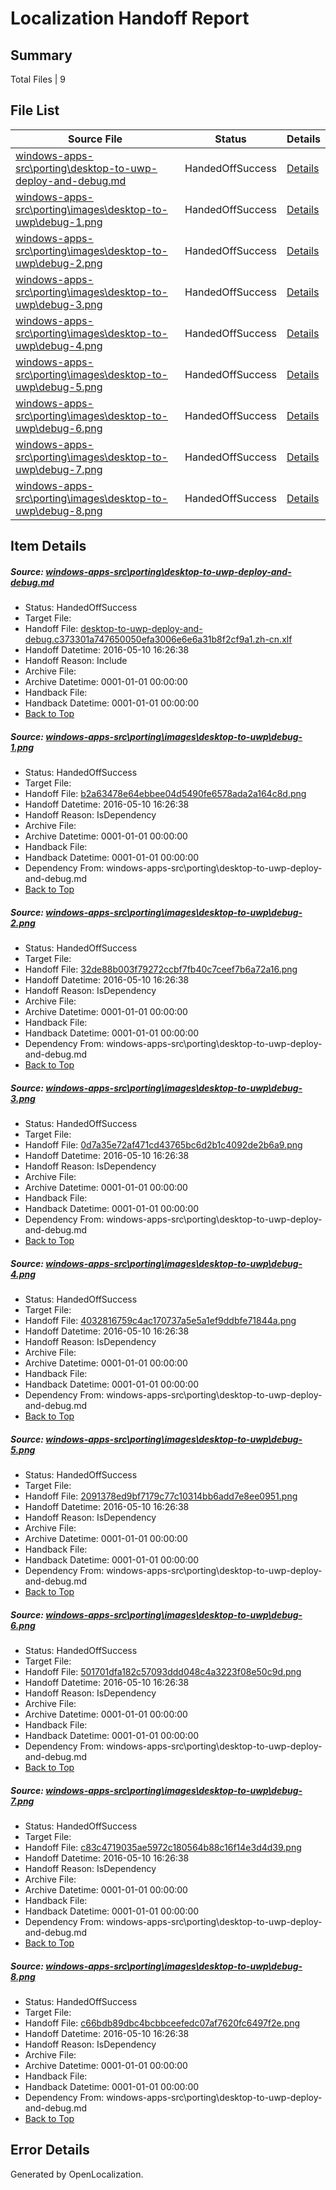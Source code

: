 # <a name='report-top'></a> Localization Handoff Report

## Summary
 Total Files | 9

## File List
 Source File | Status | Details 
 ----------- | ------ | ------- 
 [windows-apps-src\porting\desktop-to-uwp-deploy-and-debug.md](https://github.com/Microsoft/windows-apps/blob/158819a4c55a3a4e807f453ab5b1f3ebbef7cf6f/windows-apps-src/porting/desktop-to-uwp-deploy-and-debug.md) | HandedOffSuccess | [Details](#7214aaae43a2fd597bccfebab2a361c561b06e303365)
 [windows-apps-src\porting\images\desktop-to-uwp\debug-1.png](https://github.com/Microsoft/windows-apps/blob/23b4b61c1f248ce7573f68a8ca3556f956400502/windows-apps-src/porting/images/desktop-to-uwp/debug-1.png) | HandedOffSuccess | [Details](#b2a63478e64ebbee04d5490fe6578ada2a164c8d3376)
 [windows-apps-src\porting\images\desktop-to-uwp\debug-2.png](https://github.com/Microsoft/windows-apps/blob/3c100720eec4ccedcc5ac00f0922fb183c52021c/windows-apps-src/porting/images/desktop-to-uwp/debug-2.png) | HandedOffSuccess | [Details](#32de88b003f79272ccbf7fb40c7ceef7b6a72a163377)
 [windows-apps-src\porting\images\desktop-to-uwp\debug-3.png](https://github.com/Microsoft/windows-apps/blob/23b4b61c1f248ce7573f68a8ca3556f956400502/windows-apps-src/porting/images/desktop-to-uwp/debug-3.png) | HandedOffSuccess | [Details](#0d7a35e72af471cd43765bc6d2b1c4092de2b6a93378)
 [windows-apps-src\porting\images\desktop-to-uwp\debug-4.png](https://github.com/Microsoft/windows-apps/blob/9f92e6fdbc88819b615c8d5b5d308898a599ff6a/windows-apps-src/porting/images/desktop-to-uwp/debug-4.png) | HandedOffSuccess | [Details](#4032816759c4ac170737a5e5a1ef9ddbfe71844a3379)
 [windows-apps-src\porting\images\desktop-to-uwp\debug-5.png](https://github.com/Microsoft/windows-apps/blob/23b4b61c1f248ce7573f68a8ca3556f956400502/windows-apps-src/porting/images/desktop-to-uwp/debug-5.png) | HandedOffSuccess | [Details](#2091378ed9bf7179c77c10314bb6add7e8ee09513380)
 [windows-apps-src\porting\images\desktop-to-uwp\debug-6.png](https://github.com/Microsoft/windows-apps/blob/23b4b61c1f248ce7573f68a8ca3556f956400502/windows-apps-src/porting/images/desktop-to-uwp/debug-6.png) | HandedOffSuccess | [Details](#501701dfa182c57093ddd048c4a3223f08e50c9d3381)
 [windows-apps-src\porting\images\desktop-to-uwp\debug-7.png](https://github.com/Microsoft/windows-apps/blob/23b4b61c1f248ce7573f68a8ca3556f956400502/windows-apps-src/porting/images/desktop-to-uwp/debug-7.png) | HandedOffSuccess | [Details](#c83c4719035ae5972c180564b88c16f14e3d4d393382)
 [windows-apps-src\porting\images\desktop-to-uwp\debug-8.png](https://github.com/Microsoft/windows-apps/blob/23b4b61c1f248ce7573f68a8ca3556f956400502/windows-apps-src/porting/images/desktop-to-uwp/debug-8.png) | HandedOffSuccess | [Details](#c66bdb89dbc4bcbbceefedc07af7620fc6497f2e3383)

## Item Details
##### <a name='7214aaae43a2fd597bccfebab2a361c561b06e303365'></a> Source: [windows-apps-src\porting\desktop-to-uwp-deploy-and-debug.md](https://github.com/Microsoft/windows-apps/blob/158819a4c55a3a4e807f453ab5b1f3ebbef7cf6f/windows-apps-src/porting/desktop-to-uwp-deploy-and-debug.md)
* Status: HandedOffSuccess
* Target File: 
* Handoff File: [desktop-to-uwp-deploy-and-debug.c373301a747650050efa3006e6e6a31b8f2cf9a1.zh-cn.xlf](https://github.com/Microsoft/WDG.handoff/blob/d8690b8eee56b8c9f61822c41a3884be7d53d48e/ol-handoff/Microsoft/windows-apps.zh-cn/master/desktop-to-uwp-deploy-and-debug.c373301a747650050efa3006e6e6a31b8f2cf9a1.zh-cn.xlf)
* Handoff Datetime: 2016-05-10 16:26:38
* Handoff Reason: Include
* Archive File: 
* Archive Datetime: 0001-01-01 00:00:00
* Handback File: 
* Handback Datetime: 0001-01-01 00:00:00
* [Back to Top](#report-top)

##### <a name='b2a63478e64ebbee04d5490fe6578ada2a164c8d3376'></a> Source: [windows-apps-src\porting\images\desktop-to-uwp\debug-1.png](https://github.com/Microsoft/windows-apps/blob/23b4b61c1f248ce7573f68a8ca3556f956400502/windows-apps-src/porting/images/desktop-to-uwp/debug-1.png)
* Status: HandedOffSuccess
* Target File: 
* Handoff File: [b2a63478e64ebbee04d5490fe6578ada2a164c8d.png](https://github.com/Microsoft/WDG.handoff/blob/d8690b8eee56b8c9f61822c41a3884be7d53d48e/ol-handoff/Microsoft/windows-apps.zh-cn/master/b2a63478e64ebbee04d5490fe6578ada2a164c8d.png)
* Handoff Datetime: 2016-05-10 16:26:38
* Handoff Reason: IsDependency
* Archive File: 
* Archive Datetime: 0001-01-01 00:00:00
* Handback File: 
* Handback Datetime: 0001-01-01 00:00:00
* Dependency From: windows-apps-src\porting\desktop-to-uwp-deploy-and-debug.md
* [Back to Top](#report-top)

##### <a name='32de88b003f79272ccbf7fb40c7ceef7b6a72a163377'></a> Source: [windows-apps-src\porting\images\desktop-to-uwp\debug-2.png](https://github.com/Microsoft/windows-apps/blob/3c100720eec4ccedcc5ac00f0922fb183c52021c/windows-apps-src/porting/images/desktop-to-uwp/debug-2.png)
* Status: HandedOffSuccess
* Target File: 
* Handoff File: [32de88b003f79272ccbf7fb40c7ceef7b6a72a16.png](https://github.com/Microsoft/WDG.handoff/blob/d8690b8eee56b8c9f61822c41a3884be7d53d48e/ol-handoff/Microsoft/windows-apps.zh-cn/master/32de88b003f79272ccbf7fb40c7ceef7b6a72a16.png)
* Handoff Datetime: 2016-05-10 16:26:38
* Handoff Reason: IsDependency
* Archive File: 
* Archive Datetime: 0001-01-01 00:00:00
* Handback File: 
* Handback Datetime: 0001-01-01 00:00:00
* Dependency From: windows-apps-src\porting\desktop-to-uwp-deploy-and-debug.md
* [Back to Top](#report-top)

##### <a name='0d7a35e72af471cd43765bc6d2b1c4092de2b6a93378'></a> Source: [windows-apps-src\porting\images\desktop-to-uwp\debug-3.png](https://github.com/Microsoft/windows-apps/blob/23b4b61c1f248ce7573f68a8ca3556f956400502/windows-apps-src/porting/images/desktop-to-uwp/debug-3.png)
* Status: HandedOffSuccess
* Target File: 
* Handoff File: [0d7a35e72af471cd43765bc6d2b1c4092de2b6a9.png](https://github.com/Microsoft/WDG.handoff/blob/d8690b8eee56b8c9f61822c41a3884be7d53d48e/ol-handoff/Microsoft/windows-apps.zh-cn/master/0d7a35e72af471cd43765bc6d2b1c4092de2b6a9.png)
* Handoff Datetime: 2016-05-10 16:26:38
* Handoff Reason: IsDependency
* Archive File: 
* Archive Datetime: 0001-01-01 00:00:00
* Handback File: 
* Handback Datetime: 0001-01-01 00:00:00
* Dependency From: windows-apps-src\porting\desktop-to-uwp-deploy-and-debug.md
* [Back to Top](#report-top)

##### <a name='4032816759c4ac170737a5e5a1ef9ddbfe71844a3379'></a> Source: [windows-apps-src\porting\images\desktop-to-uwp\debug-4.png](https://github.com/Microsoft/windows-apps/blob/9f92e6fdbc88819b615c8d5b5d308898a599ff6a/windows-apps-src/porting/images/desktop-to-uwp/debug-4.png)
* Status: HandedOffSuccess
* Target File: 
* Handoff File: [4032816759c4ac170737a5e5a1ef9ddbfe71844a.png](https://github.com/Microsoft/WDG.handoff/blob/d8690b8eee56b8c9f61822c41a3884be7d53d48e/ol-handoff/Microsoft/windows-apps.zh-cn/master/4032816759c4ac170737a5e5a1ef9ddbfe71844a.png)
* Handoff Datetime: 2016-05-10 16:26:38
* Handoff Reason: IsDependency
* Archive File: 
* Archive Datetime: 0001-01-01 00:00:00
* Handback File: 
* Handback Datetime: 0001-01-01 00:00:00
* Dependency From: windows-apps-src\porting\desktop-to-uwp-deploy-and-debug.md
* [Back to Top](#report-top)

##### <a name='2091378ed9bf7179c77c10314bb6add7e8ee09513380'></a> Source: [windows-apps-src\porting\images\desktop-to-uwp\debug-5.png](https://github.com/Microsoft/windows-apps/blob/23b4b61c1f248ce7573f68a8ca3556f956400502/windows-apps-src/porting/images/desktop-to-uwp/debug-5.png)
* Status: HandedOffSuccess
* Target File: 
* Handoff File: [2091378ed9bf7179c77c10314bb6add7e8ee0951.png](https://github.com/Microsoft/WDG.handoff/blob/d8690b8eee56b8c9f61822c41a3884be7d53d48e/ol-handoff/Microsoft/windows-apps.zh-cn/master/2091378ed9bf7179c77c10314bb6add7e8ee0951.png)
* Handoff Datetime: 2016-05-10 16:26:38
* Handoff Reason: IsDependency
* Archive File: 
* Archive Datetime: 0001-01-01 00:00:00
* Handback File: 
* Handback Datetime: 0001-01-01 00:00:00
* Dependency From: windows-apps-src\porting\desktop-to-uwp-deploy-and-debug.md
* [Back to Top](#report-top)

##### <a name='501701dfa182c57093ddd048c4a3223f08e50c9d3381'></a> Source: [windows-apps-src\porting\images\desktop-to-uwp\debug-6.png](https://github.com/Microsoft/windows-apps/blob/23b4b61c1f248ce7573f68a8ca3556f956400502/windows-apps-src/porting/images/desktop-to-uwp/debug-6.png)
* Status: HandedOffSuccess
* Target File: 
* Handoff File: [501701dfa182c57093ddd048c4a3223f08e50c9d.png](https://github.com/Microsoft/WDG.handoff/blob/d8690b8eee56b8c9f61822c41a3884be7d53d48e/ol-handoff/Microsoft/windows-apps.zh-cn/master/501701dfa182c57093ddd048c4a3223f08e50c9d.png)
* Handoff Datetime: 2016-05-10 16:26:38
* Handoff Reason: IsDependency
* Archive File: 
* Archive Datetime: 0001-01-01 00:00:00
* Handback File: 
* Handback Datetime: 0001-01-01 00:00:00
* Dependency From: windows-apps-src\porting\desktop-to-uwp-deploy-and-debug.md
* [Back to Top](#report-top)

##### <a name='c83c4719035ae5972c180564b88c16f14e3d4d393382'></a> Source: [windows-apps-src\porting\images\desktop-to-uwp\debug-7.png](https://github.com/Microsoft/windows-apps/blob/23b4b61c1f248ce7573f68a8ca3556f956400502/windows-apps-src/porting/images/desktop-to-uwp/debug-7.png)
* Status: HandedOffSuccess
* Target File: 
* Handoff File: [c83c4719035ae5972c180564b88c16f14e3d4d39.png](https://github.com/Microsoft/WDG.handoff/blob/d8690b8eee56b8c9f61822c41a3884be7d53d48e/ol-handoff/Microsoft/windows-apps.zh-cn/master/c83c4719035ae5972c180564b88c16f14e3d4d39.png)
* Handoff Datetime: 2016-05-10 16:26:38
* Handoff Reason: IsDependency
* Archive File: 
* Archive Datetime: 0001-01-01 00:00:00
* Handback File: 
* Handback Datetime: 0001-01-01 00:00:00
* Dependency From: windows-apps-src\porting\desktop-to-uwp-deploy-and-debug.md
* [Back to Top](#report-top)

##### <a name='c66bdb89dbc4bcbbceefedc07af7620fc6497f2e3383'></a> Source: [windows-apps-src\porting\images\desktop-to-uwp\debug-8.png](https://github.com/Microsoft/windows-apps/blob/23b4b61c1f248ce7573f68a8ca3556f956400502/windows-apps-src/porting/images/desktop-to-uwp/debug-8.png)
* Status: HandedOffSuccess
* Target File: 
* Handoff File: [c66bdb89dbc4bcbbceefedc07af7620fc6497f2e.png](https://github.com/Microsoft/WDG.handoff/blob/d8690b8eee56b8c9f61822c41a3884be7d53d48e/ol-handoff/Microsoft/windows-apps.zh-cn/master/c66bdb89dbc4bcbbceefedc07af7620fc6497f2e.png)
* Handoff Datetime: 2016-05-10 16:26:38
* Handoff Reason: IsDependency
* Archive File: 
* Archive Datetime: 0001-01-01 00:00:00
* Handback File: 
* Handback Datetime: 0001-01-01 00:00:00
* Dependency From: windows-apps-src\porting\desktop-to-uwp-deploy-and-debug.md
* [Back to Top](#report-top)


## Error Details

Generated by OpenLocalization.

